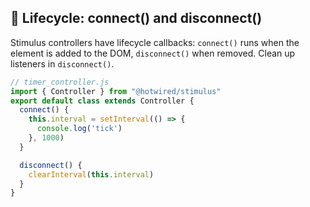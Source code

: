 ## 🔄 Lifecycle: connect() and disconnect()

Stimulus controllers have lifecycle callbacks: `connect()` runs when the element is added to the DOM, `disconnect()` when removed. Clean up listeners in `disconnect()`.

```javascript
// timer_controller.js
import { Controller } from "@hotwired/stimulus"
export default class extends Controller {
  connect() {
    this.interval = setInterval(() => {
      console.log('tick')
    }, 1000)
  }

  disconnect() {
    clearInterval(this.interval)
  }
}
```